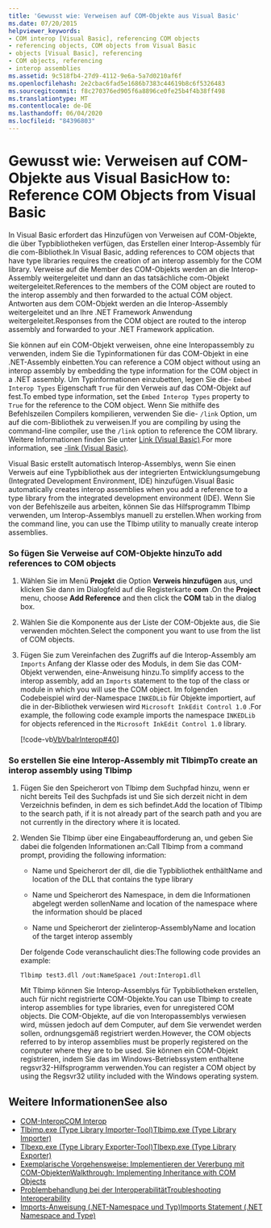 ```yaml
---
title: 'Gewusst wie: Verweisen auf COM-Objekte aus Visual Basic'
ms.date: 07/20/2015
helpviewer_keywords:
- COM interop [Visual Basic], referencing COM objects
- referencing objects, COM objects from Visual Basic
- objects [Visual Basic], referencing
- COM objects, referencing
- interop assemblies
ms.assetid: 9c518fb4-27d9-4112-9e6a-5a7d0210af6f
ms.openlocfilehash: 2e2cbac6fad5e1686b7383c44619b8c6f5326483
ms.sourcegitcommit: f8c270376ed905f6a8896ce0fe25b4f4b38ff498
ms.translationtype: MT
ms.contentlocale: de-DE
ms.lasthandoff: 06/04/2020
ms.locfileid: "84396803"
---
```

# <a name="how-to-reference-com-objects-from-visual-basic"></a><span data-ttu-id="3059e-102">Gewusst wie: Verweisen auf COM-Objekte aus Visual Basic</span><span class="sxs-lookup"><span data-stu-id="3059e-102">How to: Reference COM Objects from Visual Basic</span></span>
<span data-ttu-id="3059e-103">In Visual Basic erfordert das Hinzufügen von Verweisen auf COM-Objekte, die über Typbibliotheken verfügen, das Erstellen einer Interop-Assembly für die com-Bibliothek.</span><span class="sxs-lookup"><span data-stu-id="3059e-103">In Visual Basic, adding references to COM objects that have type libraries requires the creation of an interop assembly for the COM library.</span></span> <span data-ttu-id="3059e-104">Verweise auf die Member des COM-Objekts werden an die Interop-Assembly weitergeleitet und dann an das tatsächliche com-Objekt weitergeleitet.</span><span class="sxs-lookup"><span data-stu-id="3059e-104">References to the members of the COM object are routed to the interop assembly and then forwarded to the actual COM object.</span></span> <span data-ttu-id="3059e-105">Antworten aus dem COM-Objekt werden an die Interop-Assembly weitergeleitet und an Ihre .NET Framework Anwendung weitergeleitet.</span><span class="sxs-lookup"><span data-stu-id="3059e-105">Responses from the COM object are routed to the interop assembly and forwarded to your .NET Framework application.</span></span>  
  
 <span data-ttu-id="3059e-106">Sie können auf ein COM-Objekt verweisen, ohne eine Interopassembly zu verwenden, indem Sie die Typinformationen für das COM-Objekt in eine .NET-Assembly einbetten.</span><span class="sxs-lookup"><span data-stu-id="3059e-106">You can reference a COM object without using an interop assembly by embedding the type information for the COM object in a .NET assembly.</span></span> <span data-ttu-id="3059e-107">Um Typinformationen einzubetten, legen Sie die- `Embed Interop Types` Eigenschaft `True` für den Verweis auf das COM-Objekt auf fest.</span><span class="sxs-lookup"><span data-stu-id="3059e-107">To embed type information, set the `Embed Interop Types` property to `True` for the reference to the COM object.</span></span> <span data-ttu-id="3059e-108">Wenn Sie mithilfe des Befehlszeilen Compilers kompilieren, verwenden Sie die- `/link` Option, um auf die com-Bibliothek zu verweisen.</span><span class="sxs-lookup"><span data-stu-id="3059e-108">If you are compiling by using the command-line compiler, use the `/link` option to reference the COM library.</span></span> <span data-ttu-id="3059e-109">Weitere Informationen finden Sie unter [Link (Visual Basic)](../../reference/command-line-compiler/link.md).</span><span class="sxs-lookup"><span data-stu-id="3059e-109">For more information, see [-link (Visual Basic)](../../reference/command-line-compiler/link.md).</span></span>  
  
 <span data-ttu-id="3059e-110">Visual Basic erstellt automatisch Interop-Assemblys, wenn Sie einen Verweis auf eine Typbibliothek aus der integrierten Entwicklungsumgebung (Integrated Development Environment, IDE) hinzufügen.</span><span class="sxs-lookup"><span data-stu-id="3059e-110">Visual Basic automatically creates interop assemblies when you add a reference to a type library from the integrated development environment (IDE).</span></span> <span data-ttu-id="3059e-111">Wenn Sie von der Befehlszeile aus arbeiten, können Sie das Hilfsprogramm Tlbimp verwenden, um Interop-Assemblys manuell zu erstellen.</span><span class="sxs-lookup"><span data-stu-id="3059e-111">When working from the command line, you can use the Tlbimp utility to manually create interop assemblies.</span></span>  
  
### <a name="to-add-references-to-com-objects"></a><span data-ttu-id="3059e-112">So fügen Sie Verweise auf COM-Objekte hinzu</span><span class="sxs-lookup"><span data-stu-id="3059e-112">To add references to COM objects</span></span>  
  
1. <span data-ttu-id="3059e-113">Wählen Sie im Menü **Projekt** die Option **Verweis hinzufügen** aus, und klicken Sie dann im Dialogfeld auf die Registerkarte **com** .</span><span class="sxs-lookup"><span data-stu-id="3059e-113">On the **Project** menu, choose **Add Reference** and then click the **COM** tab in the dialog box.</span></span>  
  
2. <span data-ttu-id="3059e-114">Wählen Sie die Komponente aus der Liste der COM-Objekte aus, die Sie verwenden möchten.</span><span class="sxs-lookup"><span data-stu-id="3059e-114">Select the component you want to use from the list of COM objects.</span></span>  
  
3. <span data-ttu-id="3059e-115">Fügen Sie zum Vereinfachen des Zugriffs auf die Interop-Assembly am `Imports` Anfang der Klasse oder des Moduls, in dem Sie das COM-Objekt verwenden, eine-Anweisung hinzu.</span><span class="sxs-lookup"><span data-stu-id="3059e-115">To simplify access to the interop assembly, add an `Imports` statement to the top of the class or module in which you will use the COM object.</span></span> <span data-ttu-id="3059e-116">Im folgenden Codebeispiel wird der-Namespace `INKEDLib` für Objekte importiert, auf die in der-Bibliothek verwiesen wird `Microsoft InkEdit Control 1.0` .</span><span class="sxs-lookup"><span data-stu-id="3059e-116">For example, the following code example imports the namespace `INKEDLib` for objects referenced in the `Microsoft InkEdit Control 1.0` library.</span></span>  
  
     [!code-vb[VbVbalrInterop#40](~/samples/snippets/visualbasic/VS_Snippets_VBCSharp/VbVbalrInterop/VB/Class1.vb#40)]  
  
### <a name="to-create-an-interop-assembly-using-tlbimp"></a><span data-ttu-id="3059e-117">So erstellen Sie eine Interop-Assembly mit Tlbimp</span><span class="sxs-lookup"><span data-stu-id="3059e-117">To create an interop assembly using Tlbimp</span></span>  
  
1. <span data-ttu-id="3059e-118">Fügen Sie den Speicherort von Tlbimp dem Suchpfad hinzu, wenn er nicht bereits Teil des Suchpfads ist und Sie sich derzeit nicht in dem Verzeichnis befinden, in dem es sich befindet.</span><span class="sxs-lookup"><span data-stu-id="3059e-118">Add the location of Tlbimp to the search path, if it is not already part of the search path and you are not currently in the directory where it is located.</span></span>  
  
2. <span data-ttu-id="3059e-119">Wenden Sie Tlbimp über eine Eingabeaufforderung an, und geben Sie dabei die folgenden Informationen an:</span><span class="sxs-lookup"><span data-stu-id="3059e-119">Call Tlbimp from a command prompt, providing the following information:</span></span>  
  
    - <span data-ttu-id="3059e-120">Name und Speicherort der dll, die die Typbibliothek enthält</span><span class="sxs-lookup"><span data-stu-id="3059e-120">Name and location of the DLL that contains the type library</span></span>  
  
    - <span data-ttu-id="3059e-121">Name und Speicherort des Namespace, in dem die Informationen abgelegt werden sollen</span><span class="sxs-lookup"><span data-stu-id="3059e-121">Name and location of the namespace where the information should be placed</span></span>  
  
    - <span data-ttu-id="3059e-122">Name und Speicherort der zielinterop-Assembly</span><span class="sxs-lookup"><span data-stu-id="3059e-122">Name and location of the target interop assembly</span></span>  
  
     <span data-ttu-id="3059e-123">Der folgende Code veranschaulicht dies:</span><span class="sxs-lookup"><span data-stu-id="3059e-123">The following code provides an example:</span></span>  
  
    ```console  
    Tlbimp test3.dll /out:NameSpace1 /out:Interop1.dll  
    ```  
  
     <span data-ttu-id="3059e-124">Mit Tlbimp können Sie Interop-Assemblys für Typbibliotheken erstellen, auch für nicht registrierte COM-Objekte.</span><span class="sxs-lookup"><span data-stu-id="3059e-124">You can use Tlbimp to create interop assemblies for type libraries, even for unregistered COM objects.</span></span> <span data-ttu-id="3059e-125">Die COM-Objekte, auf die von Interopassemblys verwiesen wird, müssen jedoch auf dem Computer, auf dem Sie verwendet werden sollen, ordnungsgemäß registriert werden.</span><span class="sxs-lookup"><span data-stu-id="3059e-125">However, the COM objects referred to by interop assemblies must be properly registered on the computer where they are to be used.</span></span> <span data-ttu-id="3059e-126">Sie können ein COM-Objekt registrieren, indem Sie das im Windows-Betriebssystem enthaltene regsvr32-Hilfsprogramm verwenden.</span><span class="sxs-lookup"><span data-stu-id="3059e-126">You can register a COM object by using the Regsvr32 utility included with the Windows operating system.</span></span>  
  
## <a name="see-also"></a><span data-ttu-id="3059e-127">Weitere Informationen</span><span class="sxs-lookup"><span data-stu-id="3059e-127">See also</span></span>

- [<span data-ttu-id="3059e-128">COM-Interop</span><span class="sxs-lookup"><span data-stu-id="3059e-128">COM Interop</span></span>](index.md)
- [<span data-ttu-id="3059e-129">Tlbimp.exe (Type Library Importer-Tool)</span><span class="sxs-lookup"><span data-stu-id="3059e-129">Tlbimp.exe (Type Library Importer)</span></span>](../../../framework/tools/tlbimp-exe-type-library-importer.md)
- [<span data-ttu-id="3059e-130">Tlbexp.exe (Type Library Exporter-Tool)</span><span class="sxs-lookup"><span data-stu-id="3059e-130">Tlbexp.exe (Type Library Exporter)</span></span>](../../../framework/tools/tlbexp-exe-type-library-exporter.md)
- [<span data-ttu-id="3059e-131">Exemplarische Vorgehensweise: Implementieren der Vererbung mit COM-Objekten</span><span class="sxs-lookup"><span data-stu-id="3059e-131">Walkthrough: Implementing Inheritance with COM Objects</span></span>](walkthrough-implementing-inheritance-with-com-objects.md)
- [<span data-ttu-id="3059e-132">Problembehandlung bei der Interoperabilität</span><span class="sxs-lookup"><span data-stu-id="3059e-132">Troubleshooting Interoperability</span></span>](troubleshooting-interoperability.md)
- [<span data-ttu-id="3059e-133">Imports-Anweisung (.NET-Namespace und Typ)</span><span class="sxs-lookup"><span data-stu-id="3059e-133">Imports Statement (.NET Namespace and Type)</span></span>](../../language-reference/statements/imports-statement-net-namespace-and-type.md)
